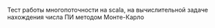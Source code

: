 Тест работы многопоточности на scala, на вычислительной задаче нахождения числа ПИ методом Монте-Карло
